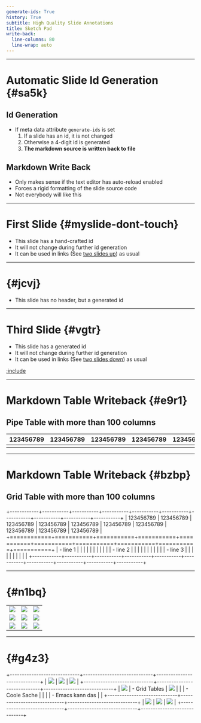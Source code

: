 ```yaml
---
generate-ids: True
history: True
subtitle: High Quality Slide Annotations
title: Sketch Pad
write-back:
  line-columns: 80
  line-wrap: auto
---
```


--------------------------------------------------------------------------------

# Automatic Slide Id Generation {#sa5k}

## Id Generation

-   If meta data attribute `generate-ids` is set
    1.  If a slide has an id, it is not changed
    2.  Otherwise a 4-digit id is generated
    3.  **The markdown source is written back to file**

## Markdown Write Back

-   Only makes sense if the text editor has auto-reload enabled
-   Forces a rigid formatting of the slide source code
-   Not everybody will like this

--------------------------------------------------------------------------------

# First Slide {#myslide-dont-touch}

-   This slide has a hand-crafted id
-   It will not change during further id generation
-   It can be used in links (See [two slides up](#s5zu)) as usual

--------------------------------------------------------------------------------

#  {#jcvj}

-   This slide has no header, but a generated id

--------------------------------------------------------------------------------

# Third Slide {#vgtr}

-   This slide has a generated id
-   It will not change during further id generation
-   It can be used in links (See [two slides down](#myslide-dont-touch)) as
    usual

[:include](./include/something.md)

--------------------------------------------------------------------------------

# Markdown Table Writeback {#e9r1}

## Pipe Table with more than 100 columns

| 123456789 | 123456789 | 123456789 | 123456789 | 123456789 | 123456789 | 123456789 | 123456789 | 123456789 | 123456789 |
|-----------|-----------|-----------|-----------|-----------|-----------|-----------|-----------|-----------|-----------|
|           |           |           |           |           |           |           |           |           |           |

--------------------------------------------------------------------------------

# Markdown Table Writeback {#bzbp}

## Grid Table with more than 100 columns

+------------+-----------+-----------+-----------+-----------+-----------+-----------+-----------+-----------+-----------+
| 123456789  | 123456789 | 123456789 | 123456789 | 123456789 | 123456789 | 123456789 | 123456789 | 123456789 | 123456789 |
+============+===========+===========+===========+===========+===========+===========+===========+===========+===========+
| -   line 1 |           |           |           |           |           |           |           |           |           |
| -   line 2 |           |           |           |           |           |           |           |           |           |
| -   line 3 |           |           |           |           |           |           |           |           |           |
+------------+-----------+-----------+-----------+-----------+-----------+-----------+-----------+-----------+-----------+

--------------------------------------------------------------------------------

#  {#n1bq}

|                             |                             |                             |
|-----------------------------|-----------------------------|-----------------------------|
| ![](./include/06-metal.png) | ![](./include/06-metal.png) | ![](./include/06-metal.png) |
| ![](./include/06-metal.png) | ![](./include/06-metal.png) | ![](./include/06-metal.png) |
| ![](./include/06-metal.png) | ![](./include/06-metal.png) | ![](./include/06-metal.png) |

--------------------------------------------------------------------------------

#  {#g4z3}

+-----------------------------+-----------------------------+-----------------------------+
| ![](./include/06-metal.png) | ![](./include/06-metal.png) | ![](./include/06-metal.png) |
+-----------------------------+-----------------------------+-----------------------------+
| ![](./include/06-metal.png) | -   Grid Tables             | ![](./include/06-metal.png) |
|                             | -   Coole Sache             |                             |
|                             | -   Emacs kann das          |                             |
+-----------------------------+-----------------------------+-----------------------------+
| ![](./include/06-metal.png) | ![](./include/06-metal.png) | ![](./include/06-metal.png) |
+-----------------------------+-----------------------------+-----------------------------+

